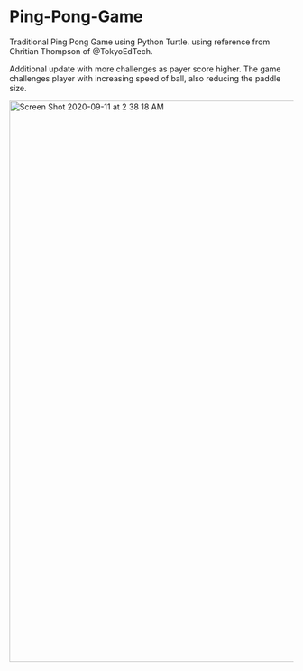 # Ping-Pong-Game

Traditional Ping Pong Game using Python Turtle. using reference from Chritian Thompson of @TokyoEdTech.

Additional update with more challenges as payer score higher. The game challenges player with increasing speed of ball, also reducing the paddle size.

<img width="993" alt="Screen Shot 2020-09-11 at 2 38 18 AM" src="https://user-images.githubusercontent.com/27731443/92807556-9c5c4680-f3d8-11ea-993d-7d0e7fa28da0.png">


